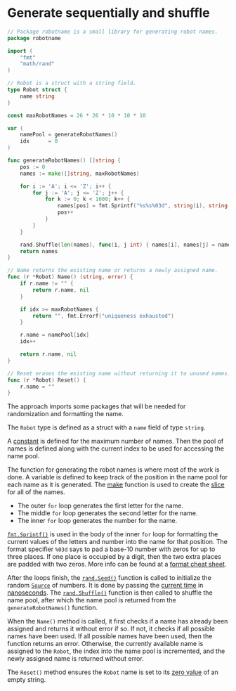 # Generate sequentially and shuffle

```go
// Package robotname is a small library for generating robot names.
package robotname

import (
	"fmt"
	"math/rand"
)

// Robot is a struct with a string field.
type Robot struct {
	name string
}

const maxRobotNames = 26 * 26 * 10 * 10 * 10

var (
	namePool = generateRobotNames()
	idx      = 0
)

func generateRobotNames() []string {
	pos := 0
	names := make([]string, maxRobotNames)

	for i := 'A'; i <= 'Z'; i++ {
		for j := 'A'; j <= 'Z'; j++ {
			for k := 0; k < 1000; k++ {
				names[pos] = fmt.Sprintf("%s%s%03d", string(i), string(j), k)
				pos++
			}
		}
	}

	rand.Shuffle(len(names), func(i, j int) { names[i], names[j] = names[j], names[i] })
	return names
}

// Name returns the existing name or returns a newly assigned name.
func (r *Robot) Name() (string, error) {
	if r.name != "" {
		return r.name, nil
	}

	if idx >= maxRobotNames {
		return "", fmt.Errorf("uniqueness exhausted")
	}

	r.name = namePool[idx]
	idx++

	return r.name, nil
}

// Reset erases the existing name without returning it to unused names.
func (r *Robot) Reset() {
	r.name = ""
}

```

The approach imports some packages that will be needed for randomization and formatting the name.

The `Robot` type is defined as a struct with a `name` field of type `string`.

A [constant][const] is defined for the maximum number of names.
Then the pool of names is defined along with the current index to be used for accessing the name pool.


The function for generating the robot names is where most of the work is done.
A variable is defined to keep track of the position in the name pool for each name as it is generated.
The [make][make] function is used to create the [slice][slice] for all of the names.

- The outer `for` loop generates the first letter for the name.
- The middle `for` loop  generates the second letter for the name.
- The inner `for` loop generates the number for the name.

[`fmt.Sprintf()`][sprintf] is used in the body of the inner `for` loop for formatting the current values of the letters and number into the name
for that position.
The format specifier `%03d` says to pad a base-10 number with zeros for up to three places.
If one place is occupied by a digit, then the two extra places are padded with two zeros.
More info can be found at a [format cheat sheet][format-cheat-sheet].

After the loops finish, the [`rand.Seed()`][seed] function is called to initialize the random [`Source`][source] of numbers.
It is done by passing the [current time][now] in [nanoseconds][unixnano].
The [`rand.Shuffle()`][shuffle] function is then called to shuffle the name pool, after which the name pool is returned from the `generateRobotNames()` function.

When the `Name()` method is called, it first checks if a name has already been assigned and returns it without error if so.
If not, it checks if all possible names have been used.
If all possible names have been used, then the function returns an error.
Otherwise, the currently available name is assigned to the `Robot`, the index into the name pool is incremented,
and the newly assigned name is returned without error.

The `Reset()` method ensures the `Robot` name is set to its [zero value][zero-value] of an empty string.

[const]: https://go.dev/tour/basics/15
[make]: https://go.dev/tour/moretypes/13
[slice]: https://go.dev/tour/moretypes/7
[sprintf]: https://pkg.go.dev/fmt#Sprintf
[format-cheat-sheet]: https://yourbasic.org/golang/fmt-printf-reference-cheat-sheet/
[seed]: https://pkg.go.dev/math/rand#Seed
[source]: https://pkg.go.dev/math/rand#Source
[now]: https://pkg.go.dev/time#Now
[unixnano]: https://pkg.go.dev/time#Time.UnixNano
[shuffle]: https://pkg.go.dev/math/rand#Shuffle
[zero-value]: https://yourbasic.org/golang/default-zero-value/
